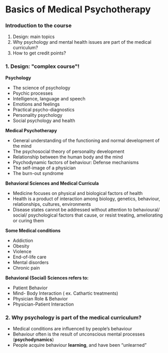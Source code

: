 # Basics of Medical Psychotherapy

### Introduction to the course 

1. Design: main topics
2. Why psychology and mental health issues are part of the medical curriculum?
3. How to get credit points? 


### 1. Design: "complex course"!

**Psychology**
- The science of psychology
- Psychic  processes
- Intelligence, language and speech
- Emotions and feelings
- Practical psycho-diagnostics 
- Personality psychology
- Social psychology and health 

**Medical Psychotherapy**
- General understanding of the functioning and normal development of the mind 
- The psychosocial theory of personality development
- Relationship between the human body and the mind
- Psychodynamic factors of behaviour: Defense mechanisms
- The self-image of a physician 
- The burn-out syndrome

**Behavioral  Sciences  and   Medical Curricula**

- Medicine  focuses  on  physical  and  biological factors of health 
- Health is a product of interaction  among  biology, genetics, behaviour,  relationships, cultures, environments
- Disease  states  cannot  be addressed  without attention   to behavioural/ social/ psychological   factors that cause,  or   resist  treating,   ameliorating or curing them

**Some Medical conditions**
- Addiction 
- Obesity 
- Violence 
- End-of-life  care
- Mental disorders 
- Chronic pain

**Behavioral (Social)  Sciences refers to:**

- Patient Behavior 
- Mind- Body  Interaction ( ex. Cathartic treatments) 
- Physician Role & Behavior
- Physician-Patient  Interaction 

### 2. Why  psychology  is part of  the medical curriculum?

- Medical  conditions are influenced by  people’s behaviour
- Behaviour  often is the result of  unconscious mental processes (**psychodynamics**) 
- People acquire behaviour **learning**, and have been “unlearned”



